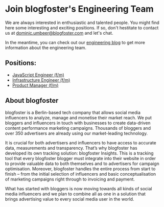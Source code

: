 # Join blogfoster's Engineering Team

We are always interested in enthusiastic and talented people. You might find here some interesting and exciting positions. If so, don't hestitate to contact us at dominic.umbeer@blogfoster.com and let's chat.

In the meantime, you can check out our [engineering blog](https://engineering.blogfoster.com) to get more information about the engineering team.

## Positions:

- [JavaScript Engineer (f/m)](javascript-engineer.md)
- [Infrastructure Engineer (f/m)](infrastructure-engineer.md)
- [Product Manager (f/m)](product-manager.md)

## About blogfoster

blogfoster is a Berlin-based tech company that allows social media influencers to analyze, manage and monetise their market reach. We put bloggers and influencers in touch with businesses to create data-driven content performance marketing campaigns. Thousands of bloggers and over 350 advertisers are already using our market-leading technology.

It is crucial for both advertisers and influencers to have access to accurate data, measurements and transparency. That’s why blogfoster has developed its own tracking solution: blogfoster Insights. This is a tracking tool that every blogfoster blogger must integrate into their website in order to provide valuable data to both themselves and to advertisers for campaign optimisation. Moreover, blogfoster handles the entire process from start to finish – from the initial selection of influencers and basic conceptualisation of marketing campaigns right through to invoicing and payment.

What has started with bloggers is now moving towards all kinds of social media influencers and we plan to combine all as one in a solution that brings advertising value to every social media user in the world.
